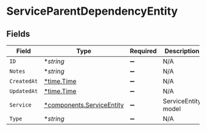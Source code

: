 # ServiceParentDependencyEntity


## Fields

| Field                                                                 | Type                                                                  | Required                                                              | Description                                                           |
| --------------------------------------------------------------------- | --------------------------------------------------------------------- | --------------------------------------------------------------------- | --------------------------------------------------------------------- |
| `ID`                                                                  | **string*                                                             | :heavy_minus_sign:                                                    | N/A                                                                   |
| `Notes`                                                               | **string*                                                             | :heavy_minus_sign:                                                    | N/A                                                                   |
| `CreatedAt`                                                           | [*time.Time](https://pkg.go.dev/time#Time)                            | :heavy_minus_sign:                                                    | N/A                                                                   |
| `UpdatedAt`                                                           | [*time.Time](https://pkg.go.dev/time#Time)                            | :heavy_minus_sign:                                                    | N/A                                                                   |
| `Service`                                                             | [*components.ServiceEntity](../../models/components/serviceentity.md) | :heavy_minus_sign:                                                    | ServiceEntity model                                                   |
| `Type`                                                                | **string*                                                             | :heavy_minus_sign:                                                    | N/A                                                                   |